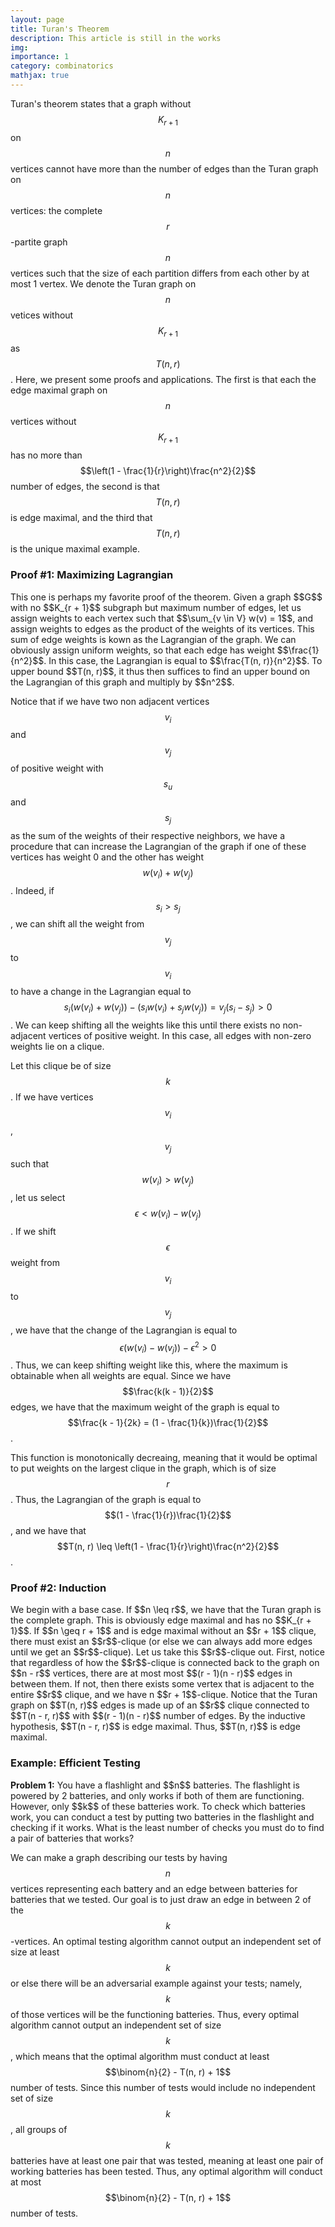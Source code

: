 ```yaml
---
layout: page
title: Turan's Theorem
description: This article is still in the works
img: 
importance: 1
category: combinatorics
mathjax: true
---
```

Turan's theorem states that a graph without $$K_{r + 1}$$ on $$n$$ vertices cannot have more than the number of edges than the Turan graph on $$n$$ vertices: the complete $$r$$-partite graph $$n$$ vertices such that the size of each partition differs from each other by at most 1 vertex. We denote the Turan graph on $$n$$ vetices without $$K_{r + 1}$$ as $$T(n, r)$$. Here, we present some proofs and applications. The first is that each the edge maximal graph on $$n$$ vertices without $$K_{r + 1}$$ has no more than $$\left(1 - \frac{1}{r}\right)\frac{n^2}{2}$$ number of edges, the second is that $$T(n, r)$$ is edge maximal, and the third that $$T(n, r)$$ is the unique maximal example.

<h3> Proof #1: Maximizing Lagrangian </h3>
This one is perhaps my favorite proof of the theorem. Given a graph $$G$$ with no $$K_{r + 1}$$ subgraph but maximum number of edges, let us assign weights to each vertex such that $$\sum_{v \in V} w(v) = 1$$, and assign weights to edges as the product of the weights of its vertices. This sum of edge weights is kown as the Lagrangian of the graph. We can obviously assign uniform weights, so that each edge has weight $$\frac{1}{n^2}$$. In this case, the Lagrangian is equal to $$\frac{T(n, r)}{n^2}$$. To upper bound $$T(n, r)$$, it thus then suffices to find an upper bound on the Lagrangian of this graph and multiply by $$n^2$$.

Notice that if we have two non adjacent vertices $$v_i$$ and $$v_j$$ of positive weight with $$s_u$$ and $$s_j$$ as the sum of the weights of their respective neighbors, we have a procedure that can increase the Lagrangian of the graph if one of these vertices has weight 0 and the other has weight $$w(v_i) + w(v_j)$$. Indeed, if $$s_i > s_j$$, we can shift all the weight from $$v_j$$ to $$v_i$$ to have a change in the Lagrangian equal to $$s_i(w(v_i) + w(v_j)) - (s_iw(v_i) + s_jw(v_j))  = v_j(s_i - s_j) > 0$$. We can keep shifting all the weights like this until there exists no non-adjacent vertices of positive weight. In this case, all edges with non-zero weights lie on a clique.

Let this clique be of size $$k$$. If we have vertices $$v_i$$, $$v_j$$ such that $$w(v_i) > w(v_j)$$, let us select $$\epsilon < w(v_i) - w(v_j)$$. If we shift $$\epsilon$$ weight from $$v_i$$ to $$v_j$$, we have that the change of the Lagrangian is equal to $$\epsilon(w(v_i) - w(v_j)) - \epsilon^2 > 0$$. Thus, we can keep shifting weight like this, where the maximum is obtainable when all weights are equal. Since we have $$\frac{k(k - 1)}{2}$$ edges, we have that the maximum weight of the graph is equal to $$\frac{k - 1}{2k} = (1 - \frac{1}{k})\frac{1}{2}$$.

This function is monotonically decreaing, meaning that it would be optimal to put weights on the largest clique in the graph, which is of size $$r$$. Thus, the Lagrangian of the graph is equal to $$(1 - \frac{1}{r})\frac{1}{2}$$, and we have that $$T(n, r) \leq \left(1 - \frac{1}{r}\right)\frac{n^2}{2}$$.

<h3> Proof #2: Induction </h3>
We begin with a base case. If $$n \leq r$$, we have that the Turan graph is the complete graph. This is obviously edge maximal and has no $$K_{r + 1}$$. If $$n \geq r + 1$$ and is edge maximal without an $$r + 1$$ clique, there must exist an $$r$$-clique (or else we can always add more edges until we get an $$r$$-clique). Let us take this $$r$$-clique out. First, notice that regardless of how the $$r$$-clique is connected back to the graph on $$n - r$$ vertices, there are at most most $$(r - 1)(n - r)$$ edges in between them. If not, then there exists some vertex that is adjacent to the entire $$r$$ clique, and we have n $$r + 1$$-clique. Notice that the Turan graph on $$T(n, r)$$ edges is made up of an $$r$$ clique connected to $$T(n - r, r)$$ with $$(r - 1)(n - r)$$ number of edges. By the inductive hypothesis, $$T(n - r, r)$$ is edge maximal. Thus, $$T(n, r)$$ is edge maximal.

<h3> Example: Efficient Testing</h3>
<b>Problem 1:</b> You have a flashlight and $$n$$ batteries. The flashlight is powered by 2 batteries, and only works if both of them are functioning. However, only $$k$$ of these batteries work. To check which batteries work, you can conduct a test by putting two batteries in the flashlight and checking if it works. What is the least number of checks you must do to find a pair of batteries that works?

We can make a graph describing our tests by having $$n$$ vertices representing each battery and an edge between batteries for batteries that we tested. Our goal is to just draw an edge in between 2 of the $$k$$-vertices. An optimal testing algorithm cannot output an independent set of size at least $$k$$ or else there will be an adversarial example against your tests; namely, $$k$$ of those vertices will be the functioning batteries. Thus, every optimal algorithm cannot output an independent set of size $$k$$, which means that the optimal algorithm must conduct at least $$\binom{n}{2} - T(n, r) + 1$$ number of tests. Since this number of tests would include no independent set of size $$k$$, all groups of $$k$$ batteries have at least one pair that was tested, meaning at least one pair of working batteries has been tested. Thus, any optimal algorithm will conduct at most $$\binom{n}{2} - T(n, r) + 1$$ number of tests.